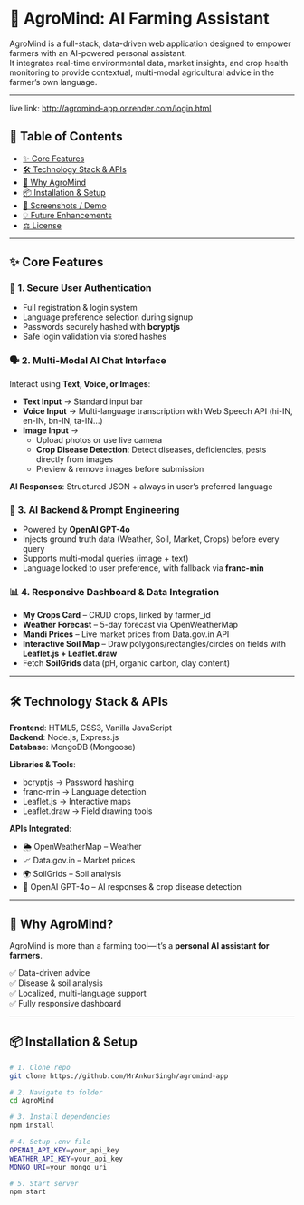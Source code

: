 # 🌾 AgroMind: AI Farming Assistant

AgroMind is a full-stack, data-driven web application designed to empower farmers with an AI-powered personal assistant.  
It integrates real-time environmental data, market insights, and crop health monitoring to provide contextual, multi-modal agricultural advice in the farmer’s own language.

---

live link: http://agromind-app.onrender.com/login.html

## 📌 Table of Contents
- [✨ Core Features](#-core-features)  
- [🛠️ Technology Stack & APIs](#️-technology-stack--apis)  
- [🎯 Why AgroMind](#-why-agromind)  
- [📦 Installation & Setup](#-installation--setup)  
- [📸 Screenshots / Demo](#-screenshots--demo)  
- [💡 Future Enhancements](#-future-enhancements)  
- [⚖️ License](#-license)  

---

## ✨ Core Features

### 🔑 1. Secure User Authentication
- Full registration & login system  
- Language preference selection during signup  
- Passwords securely hashed with **bcryptjs**  
- Safe login validation via stored hashes  

### 🗣️ 2. Multi-Modal AI Chat Interface
Interact using **Text, Voice, or Images**:  
- **Text Input** → Standard input bar  
- **Voice Input** → Multi-language transcription with Web Speech API (hi-IN, en-IN, bn-IN, ta-IN…)  
- **Image Input** →  
  - Upload photos or use live camera  
  - **Crop Disease Detection**: Detect diseases, deficiencies, pests directly from images  
  - Preview & remove images before submission  

**AI Responses**: Structured JSON + always in user’s preferred language  

### 🤖 3. AI Backend & Prompt Engineering
- Powered by **OpenAI GPT-4o**  
- Injects ground truth data (Weather, Soil, Market, Crops) before every query  
- Supports multi-modal queries (image + text)  
- Language locked to user preference, with fallback via **franc-min**  

### 📊 4. Responsive Dashboard & Data Integration
- **My Crops Card** – CRUD crops, linked by farmer_id  
- **Weather Forecast** – 5-day forecast via OpenWeatherMap  
- **Mandi Prices** – Live market prices from Data.gov.in API  
- **Interactive Soil Map** – Draw polygons/rectangles/circles on fields with **Leaflet.js + Leaflet.draw**  
- Fetch **SoilGrids** data (pH, organic carbon, clay content)  

---

## 🛠️ Technology Stack & APIs

**Frontend**: HTML5, CSS3, Vanilla JavaScript  
**Backend**: Node.js, Express.js  
**Database**: MongoDB (Mongoose)  

**Libraries & Tools**:  
- bcryptjs → Password hashing  
- franc-min → Language detection  
- Leaflet.js → Interactive maps  
- Leaflet.draw → Field drawing tools  

**APIs Integrated**:  
- 🌦️ OpenWeatherMap – Weather  
- 📈 Data.gov.in – Market prices  
- 🌍 SoilGrids – Soil analysis  
- 🧠 OpenAI GPT-4o – AI responses & crop disease detection  

---

## 🎯 Why AgroMind?
AgroMind is more than a farming tool—it’s a **personal AI assistant for farmers**.  

✅ Data-driven advice  
✅ Disease & soil analysis  
✅ Localized, multi-language support  
✅ Fully responsive dashboard  

---

## 📦 Installation & Setup

```bash
# 1. Clone repo
git clone https://github.com/MrAnkurSingh/agromind-app

# 2. Navigate to folder
cd AgroMind

# 3. Install dependencies
npm install

# 4. Setup .env file
OPENAI_API_KEY=your_api_key
WEATHER_API_KEY=your_api_key
MONGO_URI=your_mongo_uri

# 5. Start server
npm start
